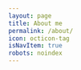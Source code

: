 ```yaml
---
layout: page
title: About me
permalink: /about/
icon: octicon-tag
isNavItem: true
robots: noindex
---
```


